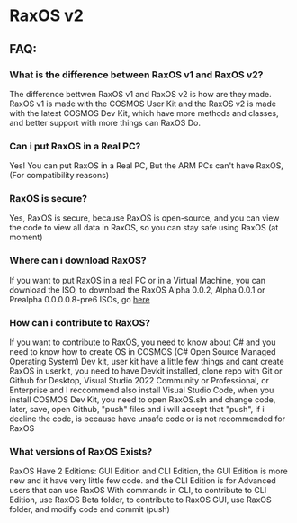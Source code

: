 # RaxOS v2
## FAQ:
### What is the difference between RaxOS v1 and RaxOS v2?
The difference bettwen RaxOS v1 and RaxOS v2 is how are they made. RaxOS v1 is made with the COSMOS User Kit and the RaxOS v2 is made with the latest COSMOS Dev Kit, which have more methods and classes, and better support with more things can RaxOS Do.

### Can i put RaxOS in a Real PC?
Yes! You can put RaxOS in a Real PC, But the ARM PCs can't have RaxOS, (For compatibility reasons)

### RaxOS is secure?
Yes, RaxOS is secure, because RaxOS is open-source, and you can view the code to view all data in RaxOS, so you can stay safe using RaxOS (at moment)

### Where can i download RaxOS?
If you want to put RaxOS in a real PC or in a Virtual Machine, you can download the ISO, to download the RaxOS Alpha 0.0.2, Alpha 0.0.1 or Prealpha 0.0.0.0.8-pre6 ISOs, go [here](https://github.com/RayElProOficial/RaxOS/releases)

### How can i contribute to RaxOS?
If you want to contribute to RaxOS, you need to know about C# and you need to know how to create OS in COSMOS (C# Open Source Managed Operating System) Dev kit, user kit have a little few things and cant create RaxOS in userkit, you need to have Devkit installed, clone repo with Git or Github for Desktop, Visual Studio 2022 Community or Professional, or Enterprise and I reccommend also install Visual Studio Code, when you install COSMOS Dev Kit, you need to open RaxOS.sln and change code, later, save, open Github, "push" files and i will accept that "push", if i decline the code, is because have unsafe code or is not recommended for RaxOS

### What versions of RaxOS Exists?
RaxOS Have 2 Editions: GUI Edition and CLI Edition, the GUI Edition is more new and it have very little few code. and the CLI Edition is for Advanced users that can use RaxOS With commands in CLI, to contribute to CLI Edition, use RaxOS Beta folder, to contribute to RaxOS GUI, use RaxOS folder, and modify code and commit (push)